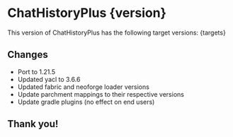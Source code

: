 # ChatHistoryPlus {version}

This version of ChatHistoryPlus has the following target versions:
{targets}

## Changes

- Port to 1.21.5
- Updated yacl to 3.6.6
- Updated fabric and neoforge loader versions
- Update parchment mappings to their respective versions
- Update gradle plugins (no effect on end users)

## Thank you!